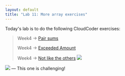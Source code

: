 ```yaml
---
layout: default
title: "Lab 11: More array exercises"
---
```


Today's lab is to do the following CloudCoder exercises:

> Week4 &rarr; [Pair sums](https://cs.ycp.edu/cloudcoder/#exercise?c=7,p=167)
>
> Week4 &rarr; [Exceeded Amount](https://cs.ycp.edu/cloudcoder/#exercise?c=7,p=168)
>
> Week4 &rarr; [Not like the others](https://cs.ycp.edu/cloudcoder/#exercise?c=7,p=169) <img src="{{site.url}}/images/goldstar-tiny.png" />

<img src="{{site.url}}/images/goldstar-tiny.png" /> &mdash; This one is challenging!
